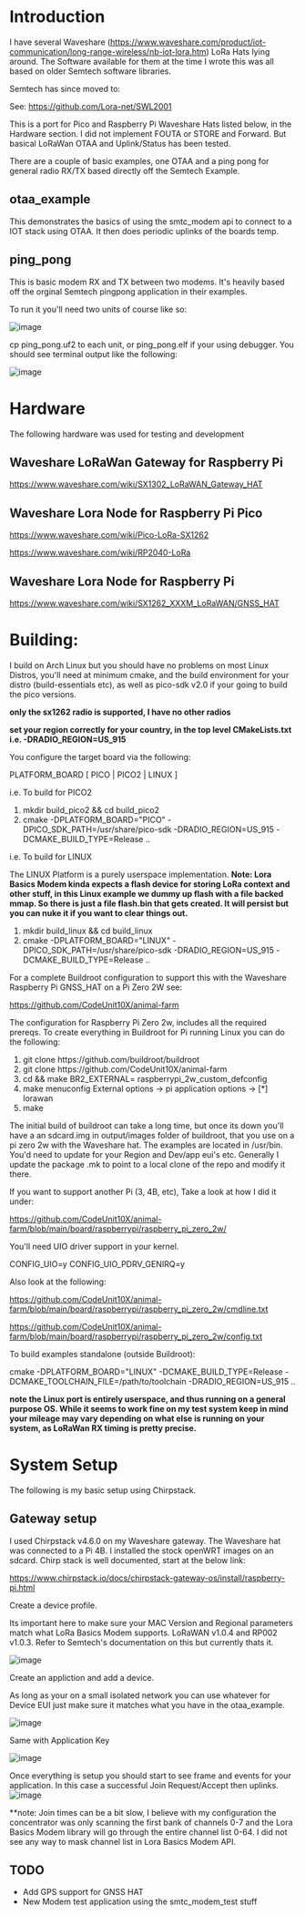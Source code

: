 # Introduction

I have several Waveshare (https://www.waveshare.com/product/iot-communication/long-range-wireless/nb-iot-lora.htm) LoRa Hats lying around.  The Software available for them
at the time I wrote this was all based on older Semtech software libraries.

Semtech has since moved to:

See:  https://github.com/Lora-net/SWL2001


This is a port for Pico and Raspberry Pi Waveshare Hats listed below, in the Hardware section.  I did not implement FOUTA or STORE and Forward.  But basical LoRaWan
OTAA and Uplink/Status has been tested.


There are a couple of basic examples, one OTAA and a ping pong for general radio RX/TX based directly off the Semtech Example.

## otaa_example

This demonstrates the basics of using the smtc_modem api to connect to a IOT stack using OTAA.  It then does periodic uplinks of the boards temp.

## ping_pong

This is basic modem RX and TX between two modems.  It's heavily based off the orginal Semtech pingpong application in their examples.

To run it you'll need two units of course like so:

![image](docs/images/picos.png)

cp ping_pong.uf2 to each unit, or ping_pong.elf if your using debugger.  You should see terminal output like the following:

![image](docs/images/ping_pong.png)


# Hardware

The following hardware was used for testing and development

## Waveshare LoRaWan Gateway for Raspberry Pi

https://www.waveshare.com/wiki/SX1302_LoRaWAN_Gateway_HAT

## Waveshare Lora Node for Raspberry Pi Pico

https://www.waveshare.com/wiki/Pico-LoRa-SX1262

https://www.waveshare.com/wiki/RP2040-LoRa


## Waveshare Lora Node for Raspberry Pi

https://www.waveshare.com/wiki/SX1262_XXXM_LoRaWAN/GNSS_HAT


# Building:

I build on Arch Linux but you should have no problems on most Linux Distros, you'll need at minimum cmake, and the build environment for your distro (build-essentials etc), as well as pico-sdk v2.0 if your going to build the pico versions.  

**only the sx1262 radio is supported, I have no other radios**

**set your region correctly for your country, in the top level CMakeLists.txt i.e. -DRADIO_REGION=US_915**

You configure the target board via the following:

PLATFORM_BOARD [ PICO | PICO2 | LINUX ]


i.e. To build for PICO2

<ol>
	<li>mkdir build_pico2 && cd build_pico2</li>
	<li>cmake -DPLATFORM_BOARD="PICO" -DPICO_SDK_PATH=/usr/share/pico-sdk -DRADIO_REGION=US_915 -DCMAKE_BUILD_TYPE=Release ..</li>	
</ol>

i.e. To build for LINUX

The LINUX Platform is a purely userspace implementation.  **Note:  Lora Basics Modem kinda expects a flash device for storing LoRa context and other stuff, in this
Linux example we dummy up flash with a file backed mmap.  So there is just a file flash.bin that gets created.  It will persist but you can nuke it if you want to 
clear things out.**

<ol>
	<li>mkdir build_linux && cd build_linux</li>
	<li>cmake -DPLATFORM_BOARD="LINUX" -DPICO_SDK_PATH=/usr/share/pico-sdk -DRADIO_REGION=US_915 -DCMAKE_BUILD_TYPE=Release ..</li>	
</ol>

For a complete Buildroot configuration to support this with the Waveshare Raspberry Pi GNSS_HAT on a Pi Zero 2W see:

https://github.com/CodeUnit10X/animal-farm

The configuration for Raspberry Pi Zero 2w, includes all the required prereqs.  To create everything in Buildroot for Pi running Linux you
can do the following:

<ol>
	<li>git clone https://github.com/buildroot/buildroot</li>
	<li>git clone https://github.com/CodeUnit10X/animal-farm</li>
	<li>cd <path/to/buildroot> && make BR2_EXTERNAL=</path/to/animal-farm> raspberrypi_2w_custom_defconfig</li>
	<li>make menuconfig External options -> pi application options -> [*] lorawan </li>
	<li>make</li>
</ol>

The initial build of buildroot can take a long time, but once its down you'll have a an sdcard.img in output/images folder of buildroot, that you use
on a pi zero 2w with the Waveshare hat.  The examples are located in /usr/bin.  You'd need to update for your Region and Dev/app eui's etc.  Generally
I update the package .mk to point to a local clone of the repo and modify it there.  

If you want to support another Pi (3, 4B, etc), Take a look at how I did it under:

https://github.com/CodeUnit10X/animal-farm/blob/main/board/raspberrypi/raspberry_pi_zero_2w/

You'll need UIO driver support in your kernel.

CONFIG_UIO=y
CONFIG_UIO_PDRV_GENIRQ=y

Also look at the following:

https://github.com/CodeUnit10X/animal-farm/blob/main/board/raspberrypi/raspberry_pi_zero_2w/cmdline.txt

https://github.com/CodeUnit10X/animal-farm/blob/main/board/raspberrypi/raspberry_pi_zero_2w/config.txt


To build examples standalone (outside Buildroot):

cmake -DPLATFORM_BOARD="LINUX" -DCMAKE_BUILD_TYPE=Release -DCMAKE_TOOLCHAIN_FILE=/path/to/toolchain -DRADIO_REGION=US_915 ..


**note the Linux port is entirely userspace, and thus running on a general purpose OS.  While it seems to work fine on my test system keep in mind your mileage may vary depending on what else is running on your system, as LoRaWan RX timing is pretty precise.**

# System Setup

The following is my basic setup using Chirpstack.

## Gateway setup

I used Chirpstack v4.6.0 on my Waveshare gateway.  The Waveshare hat was connected to a Pi 4B.  I installed the stock openWRT images on an sdcard.  Chirp stack is well documented, start at the below link:

https://www.chirpstack.io/docs/chirpstack-gateway-os/install/raspberry-pi.html

Create a device profile.

Its important here to make sure your MAC Version and Regional parameters match what LoRa Basics Modem supports.  LoRaWAN v1.0.4 and RP002 v1.0.3.  Refer to Semtech's documentation on this but currently thats it.

![image](docs/images/chirp1.png)

Create an appliction and add a device.

As long as your on a small isolated network you can use whatever for Device EUI just make sure it matches what you have in the otaa_example.

![image](docs/images/chirp2.png)

Same with Application Key

![image](docs/images/chirp3.png)

Once everything is setup you should start to see frame and events for your application.  In this case a successful Join Request/Accept then uplinks.
![image](docs/images/chirp4.png)


**note:  Join times can be a bit slow, I believe with my configuration the concentrator was only scanning the first bank of channels 0-7 and the Lora Basics Modem library will go through the entire channel list 0-64.  I did not see any way to mask channel list in Lora Basics Modem API.    


## TODO

- Add GPS support for GNSS HAT
- New Modem test application using the smtc_modem_test stuff